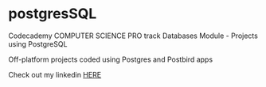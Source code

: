 # postgresSQL

Codecademy COMPUTER SCIENCE PRO track
Databases Module - Projects using PostgreSQL

Off-platform projects coded using Postgres and Postbird apps

Check out my linkedin [HERE](https://www.linkedin.com/in/pearlwong23/)
